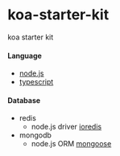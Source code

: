 # koa-starter-kit
koa starter kit 

#### Language
- [node.js](https://nodejs.org/zh-cn/)
- [typescript](https://www.typescriptlang.org/)

#### Database 
- redis
  - node.js driver [ioredis](https://github.com/luin/ioredis)
- mongodb
  - node.js ORM [mongoose](http://mongoosejs.com/)
